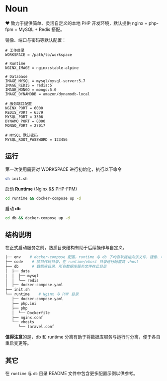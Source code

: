 # Noun 

❤️ 致力于提供简单、灵活自定义的本地 PHP 开发环境，默认提供 nginx + php-fpm + MySQL + Redis 搭配。

镜像、端口与密码等默认配置：

```properties
# 工作目录
WORKSPACE = /path/to/workspace

# Runtime
NGINX_IMAGE = nginx:stable-alpine

# Database
IMAGE_MYSQL = mysql/mysql-server:5.7
IMAGE_REDIS = redis:5
IMAGE_MONGO = mongo:5.0
IMAGE_DYNAMODB = amazon/dynamodb-local

# 服务端口配置
NGINX_PORT = 6000
REDIS_PORT = 6379
MYSQL_PORT = 3306
DYNAMO_PORT = 8000
MONGO_PORT = 27017

# MYSQL 默认密码
MYSQL_ROOT_PASSWORD = 123456

```

## 运行

第一次使用需要对 WORKSPACE 进行初始化，执行以下命令

```Bash
sh init.sh
```

启动 **Runtime** (Nginx && PHP-FPM)

```bash
cd runtime && docker-compose up -d
```

启动 **db** 

```bash
cd db && docker-compose up -d
```


## 结构说明

在正式启动服务之前，熟悉目录结构有助于后续操作与自定义。

```Bash
├── env    # docker-compose 配置，runtime 与 db 下均有软链指向该文件，镜像、端口等在此配置
├── code    # 项目代码目录，在 runtime/vhost 目录进行配置其 vhost
├── db      # 数据库目录，所有数据库服务文件在此目录
│  ├── data
│  │  ├── mysql
│  │  └── redis
│  ├── docker-compose.yaml
├── init.sh
└── runtime    # Nginx 与 PHP 目录
   ├── docker-compose.yaml
   ├── php.ini
   ├── php
   │  └── Dockerfile
   ├── nginx.conf
   └── vhosts
      └── laravel.conf
```

**值得注意**的是，db 和 runtime 分离有助于将数据库服务与运行时分离，便于各自重启变更等。

## 其它

在 `runtime` 与 `db` 目录 README 文件中包含更多配置示例以供参考。
